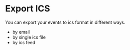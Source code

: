 # Export ICS

You can export your events to ics format in different ways.

- by email
- by single ics file
- by ics feed 